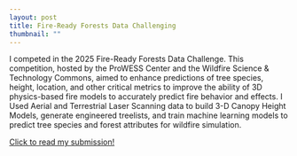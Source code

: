 ```yaml
---
layout: post
title: Fire-Ready Forests Data Challenging
thumbnail: ""
---
```


I competed in the 2025 Fire-Ready Forests Data Challenge. This competition, hosted by the ProWESS Center and the Wildfire Science & Technology Commons, aimed to enhance predictions of tree species, height, location, and other critical metrics to improve the ability of 3D physics-based fire models to accurately predict fire behavior and effects. I Used Aerial and Terrestrial Laser Scanning data to build 3-D Canopy Height Models, generate engineered treelists, and train machine learning models to predict tree species and forest attributes for wildfire simulation.

<a href = "https://pranavrajaram.github.io/fire-ready-forests-site/" target = "_blank"> Click to read my submission! </a>